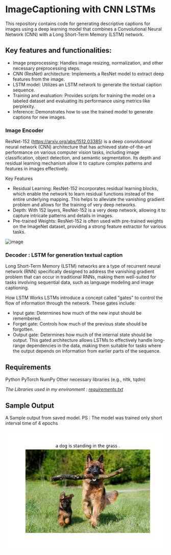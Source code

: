 # ImageCaptioning with CNN LSTMs
This repository contains code for generating descriptive captions for images using a deep learning model that combines a Convolutional Neural Network (CNN) with a Long Short-Term Memory (LSTM) network.

## Key features and functionalities:

* Image preprocessing: Handles image resizing, normalization, and other necessary preprocessing steps.
* CNN (ResNet) architecture: Implements a ResNet model to extract deep features from the image.
* LSTM model: Utilizes an LSTM network to generate the textual caption sequence.
* Training and evaluation: Provides scripts for training the model on a labeled dataset and evaluating its performance using metrics like perplexity.
* Inference: Demonstrates how to use the trained model to generate captions for new images.

### Image Encoder 

ResNet-152 (https://arxiv.org/abs/1512.03385) is a deep convolutional neural network (CNN) architecture that has achieved state-of-the-art performance on various computer vision tasks, including image classification, object detection, and semantic segmentation. Its depth and residual learning mechanism allow it to capture complex patterns and features in images effectively.   

Key Features
* Residual Learning: ResNet-152 incorporates residual learning blocks, which enable the network to learn residual functions instead of the entire underlying mapping. This helps to alleviate the vanishing gradient problem and allows for the training of very deep networks.
* Depth: With 152 layers, ResNet-152 is a very deep network, allowing it to capture intricate patterns and details in images.
* Pre-trained Weights: ResNet-152 is often used with pre-trained weights on the ImageNet dataset, providing a strong feature extractor for various tasks.


![image](https://github.com/user-attachments/assets/ac08d163-d32e-4d65-aa03-f4fea3c03fdb)

### Decoder : LSTM for generation textual caption

Long Short-Term Memory (LSTM) networks are a type of recurrent neural network (RNN) specifically designed to address the vanishing gradient problem that can occur in traditional RNNs, making them well-suited for tasks involving sequential data, such as language modeling and image captioning.

How LSTM Works
LSTMs introduce a concept called "gates" to control the flow of information through the network. These gates include:

* Input gate: Determines how much of the new input should be remembered.
* Forget gate: Controls how much of the previous state should be forgotten.
* Output gate: Determines how much of the internal state should be output.
This gated architecture allows LSTMs to effectively handle long-range dependencies in the data, making them suitable for tasks where the output depends on information from earlier parts of the sequence.

## Requirements 

Python
PyTorch 
NumPy
Other necessary libraries (e.g., nltk, tqdm)

*The Libraries used in my environment : [requirements.txt](https://github.com/rpattan1607/ImageCaptioning_CNN_LSTMs/blob/main/requirements.txt)*

## Sample Output

A Sample output from saved model. 
PS : The model was trained only short interval time of 4 epochs

![image](https://github.com/rpattan1607/ImageCaptioning_CNN_LSTMs/blob/main/predicted2.png)
